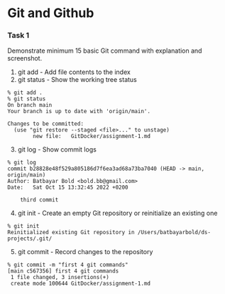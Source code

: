 # Git and Github 

### Task 1 
Demonstrate minimum 15 basic Git command with explanation and screenshot.

1. git add - Add file contents to the index
2. git status - Show the working tree status
```
% git add .
% git status
On branch main
Your branch is up to date with 'origin/main'.

Changes to be committed:
  (use "git restore --staged <file>..." to unstage)
        new file:   GitDocker/assignment-1.md
```
3. git log - Show commit logs
```
% git log
commit b28828e48f529a805186d7f6ea3ad68a73ba7040 (HEAD -> main, origin/main)
Author: Batbayar Bold <bold.bb@gmail.com>
Date:   Sat Oct 15 13:32:45 2022 +0200

    third commit
```
4. git init - Create an empty Git repository or reinitialize an existing one
```
% git init
Reinitialized existing Git repository in /Users/batbayarbold/ds-projects/.git/ 
```
5. git commit - Record changes to the repository
```
% git commit -m "first 4 git commands"
[main c567356] first 4 git commands
 1 file changed, 3 insertions(+)
 create mode 100644 GitDocker/assignment-1.md
```



